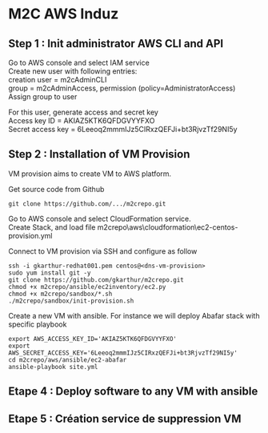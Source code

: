 # M2C AWS Induz


## Step 1 : Init administrator AWS CLI and API

Go to AWS console and select IAM service  
Create new user with following entries:  
creation user = m2cAdminCLI  
group = m2cAdminAccess, permission (policy=AdministratorAccess)  
Assign group to user  

For this user, generate access and secret key  
Access key ID = AKIAZ5KTK6QFDGVYYFXO  
Secret access key = 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  


## Step 2 : Installation of VM Provision

VM provision aims to create VM to AWS platform.

Get source code from Github

```
git clone https://github.com/.../m2crepo.git
```

Go to AWS console and select CloudFormation service.  
Create Stack, and load file m2crepo\aws\cloudformation\ec2-centos-provision.yml  

Connect to VM provision via SSH and configure as follow

```
ssh -i gkarthur-redhat001.pem centos@<dns-vm-provision>
sudo yum install git -y
git clone https://github.com/gkarthur/m2crepo.git
chmod +x m2crepo/ansible/ec2inventory/ec2.py
chmod +x m2crepo/sandbox/*.sh
./m2crepo/sandbox/init-provision.sh
```

Create a new VM with ansible. For instance we will deploy Abafar stack with specific playbook

```
export AWS_ACCESS_KEY_ID='AKIAZ5KTK6QFDGVYYFXO'
export AWS_SECRET_ACCESS_KEY='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'
cd m2crepo/aws/ansible/ec2-abafar
ansible-playbook site.yml
```

## Etape 4 : Deploy software to any VM with ansible


## Etape 5 : Création service de suppression VM

